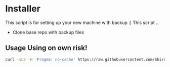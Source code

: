 # Installer
This script is for setting up your new machine with backup :) This script ..
- Clone base repo with backup files


## Usage **Using on own risk!**
```sh
curl -sLS -H 'Pragma: no-cache' https://raw.githubusercontent.com/Shirobachi/super-duper-octo-spork/master/Documents/Linux/Update.sh | bash
```
